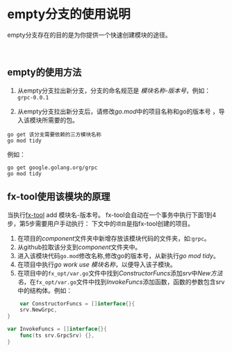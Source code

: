 # empty分支的使用说明

empty分支存在的目的是为你提供一个快速创建模块的途径。

<br>

## empty的使用方法

1. 从empty分支拉出新分支，分支的命名规范是 *模块名称-版本号*，例如：   
`grpc-0.0.1`   


2. 从empty分支拉出新分支后，请修改*go.mod*中的项目名称和go的版本号 ，导入该模块所需要的包。 
```shell
go get 该分支需要依赖的三方模块名称
go mod tidy
```   
例如：
```shell
go get google.golang.org/grpc
go mod tidy
```


## fx-tool使用该模块的原理
当执行[fx-tool](https://github.com/luoruofeng/fx-tool) add 模块名-版本号。  fx-tool会自动在一个事务中执行下面1到4步，第5步需要用户手动执行：
下文中的`项目`是指fx-tool创建的项目。
1. 在项目的*component*文件夹中新增存放该模块代码的文件夹，如:`grpc`。
2. 从github拉取该分支到*component*文件夹中。
3. 进入该模块代码`go.mod`修改名称,修改go的版本号，从新执行*go mod tidy*。
4. 在项目中执行*go work use 模块名称*，以便导入该子模块。
5. 在项目中的`fx_opt/var.go`文件中找到*ConstructorFuncs*添加*srv*中*New方法名*，在`fx_opt/var.go`文件中找到*InvokeFuncs*添加函数，函数的参数包含srv中的结构体。例如：
```go
    var ConstructorFuncs = []interface{}{
	srv.NewGrpc,
}

var InvokeFuncs = []interface{}{
	func(ts srv.GrpcSrv) {},
}

```